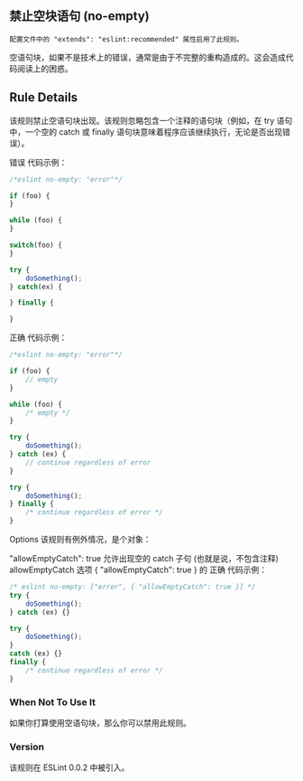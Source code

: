 ## 禁止空块语句 (no-empty)

```配置文件中的 "extends": "eslint:recommended" 属性启用了此规则。```

空语句块，如果不是技术上的错误，通常是由于不完整的重构造成的。这会造成代码阅读上的困惑。

## Rule Details
该规则禁止空语句块出现。该规则忽略包含一个注释的语句块（例如，在 try 语句中，一个空的 catch 或 finally 语句块意味着程序应该继续执行，无论是否出现错误）。

错误 代码示例：
```js
/*eslint no-empty: "error"*/

if (foo) {
}

while (foo) {
}

switch(foo) {
}

try {
    doSomething();
} catch(ex) {

} finally {

}
```

正确 代码示例：
```js
/*eslint no-empty: "error"*/

if (foo) {
    // empty
}

while (foo) {
    /* empty */
}

try {
    doSomething();
} catch (ex) {
    // continue regardless of error
}

try {
    doSomething();
} finally {
    /* continue regardless of error */
}
```

Options
该规则有例外情况，是个对象：

"allowEmptyCatch": true 允许出现空的 catch 子句 (也就是说，不包含注释)
allowEmptyCatch
选项 { "allowEmptyCatch": true } 的 正确 代码示例：

```js
/* eslint no-empty: ["error", { "allowEmptyCatch": true }] */
try {
    doSomething();
} catch (ex) {}

try {
    doSomething();
}
catch (ex) {}
finally {
    /* continue regardless of error */
}
```

### When Not To Use It
如果你打算使用空语句块，那么你可以禁用此规则。

### Version
该规则在 ESLint 0.0.2 中被引入。
